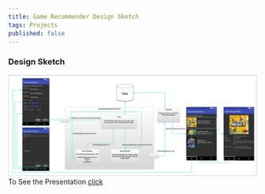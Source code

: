 ```yaml
---
title: Game Recommender Design Sketch
tags: Projects
published: false
---
```

<H3>
Design Sketch
</H3>
<img src="https://raw.githubusercontent.com/youngtakcho/recommender/master/Sketch.png"/>


<br>
To See the Presentation <a href="https://1drv.ms/p/s!AgLMBfyzYYtXvS3woDkaWs4DhYt_">click</a>


<!--more-->



